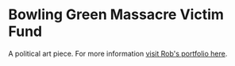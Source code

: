 # Bowling Green Massacre Victim Fund

A political art piece.
For more information [visit Rob's portfolio here](https://roblach.com/#bgmvf).
